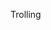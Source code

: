Trolling

<!---
itsFoxed/itsFoxed is a ✨ special ✨ repository because its `README.md` (this file) appears on your GitHub profile.
You can click the Preview link to take a look at your changes.
--->
